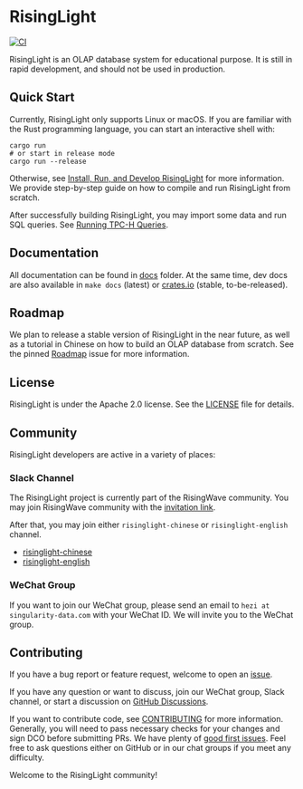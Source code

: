 # RisingLight

[![CI](https://github.com/risinglightdb/risinglight/workflows/CI/badge.svg?branch=main)](https://github.com/risinglightdb/risinglight/actions)

RisingLight is an OLAP database system for educational purpose. It is still in rapid development, and should not be used in production.

## Quick Start

Currently, RisingLight only supports Linux or macOS. If you are familiar with the Rust programming language, you can
start an interactive shell with:

```
cargo run
# or start in release mode
cargo run --release
```

Otherwise, see [Install, Run, and Develop RisingLight](docs/00-develop.md) for more information. We provide
step-by-step guide on how to compile and run RisingLight from scratch.

After successfully building RisingLight, you may import some data and run SQL queries. See [Running TPC-H Queries](docs/01-tpch.md).

## Documentation

All documentation can be found in [docs](docs/) folder. At the same time, dev docs are also available in `make docs`
(latest) or [crates.io](https://docs.rs/risinglight) (stable, to-be-released).

## Roadmap

We plan to release a stable version of RisingLight in the near future, as well as a tutorial in Chinese on how to build an OLAP database from scratch. See the pinned
[Roadmap](https://github.com/risinglightdb/risinglight/issues/317) issue for more information.

## License

RisingLight is under the Apache 2.0 license. See the [LICENSE](LICENSE) file for details.

## Community

RisingLight developers are active in a variety of places:

### Slack Channel

The RisingLight project is currently part of the RisingWave community. You may join RisingWave community with the [invitation link](https://join.slack.com/t/risingwave-community/shared_invite/zt-120rft0mr-d8uGk3d~NZiZAQWPnElOfw).

After that, you may join either `risinglight-chinese` or `risinglight-english` channel.

* [risinglight-chinese](https://risingwave-community.slack.com/archives/C02UZDEE4AC)
* [risinglight-english](https://risingwave-community.slack.com/archives/C030SJRDT4J)

### WeChat Group

If you want to join our WeChat group, please send an email to `hezi at singularity-data.com` with your WeChat ID. We will invite you to the WeChat group.

## Contributing

If you have a bug report or feature request, welcome to open an [issue](https://github.com/risinglightdb/risinglight/issues).

If you have any question or want to discuss, join our WeChat group, Slack channel, or start a discussion on
[GitHub Discussions](https://github.com/risinglightdb/risinglight/discussions).

If you want to contribute code, see [CONTRIBUTING](CONTRIBUTING.md) for more information. Generally, you will need to
pass necessary checks for your changes and sign DCO before submitting PRs. We have plenty of [good first issues](https://github.com/risinglightdb/risinglight/issues?q=is%3Aopen+is%3Aissue+label%3A%22good+first+issue%22). Feel free to ask questions either on GitHub or in our chat groups if you meet any difficulty.

Welcome to the RisingLight community!
